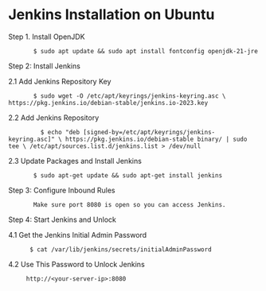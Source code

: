 # Jenkins Installation on Ubuntu


Step 1. Install OpenJDK

           $ sudo apt update && sudo apt install fontconfig openjdk-21-jre

Step 2: Install Jenkins

  2.1 Add Jenkins Repository Key
  
           $ sudo wget -O /etc/apt/keyrings/jenkins-keyring.asc \ https://pkg.jenkins.io/debian-stable/jenkins.io-2023.key

  2.2 Add Jenkins Repository
  
	         $ echo "deb [signed-by=/etc/apt/keyrings/jenkins-keyring.asc]" \ https://pkg.jenkins.io/debian-stable binary/ | sudo tee \ /etc/apt/sources.list.d/jenkins.list > /dev/null

  2.3 Update Packages and Install Jenkins
  
           $ sudo apt-get update && sudo apt-get install jenkins


Step 3: Configure Inbound Rules

           Make sure port 8080 is open so you can access Jenkins.

Step 4: Start Jenkins and Unlock

  4.1 Get the Jenkins Initial Admin Password
  
          $ cat /var/lib/jenkins/secrets/initialAdminPassword
          
  4.2 Use This Password to Unlock Jenkins
  
         http://<your-server-ip>:8080




